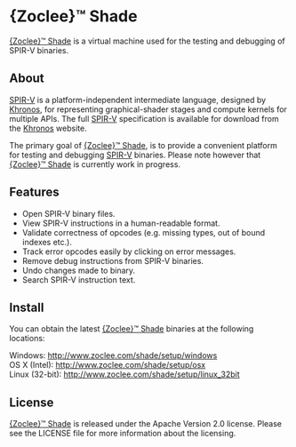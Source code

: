# {Zoclee}™ Shade

[{Zoclee}™ Shade](http://www.zoclee.com/shade) is a virtual machine used for the testing and debugging of SPIR-V binaries. 

## About

[SPIR-V](http://www.khronos.org/registry/spir-v/) is a platform-independent intermediate language, designed by [Khronos](http://www.khronos.org), for representing graphical-shader stages and compute kernels for multiple APIs. The full [SPIR-V](http://www.khronos.org/registry/spir-v/) specification is available for download from the [Khronos](http://www.khronos.org) website.

The primary goal of [{Zoclee}™ Shade](http://www.zoclee.com/shade), is to provide a convenient platform for testing and debugging [SPIR-V](http://www.khronos.org/registry/spir-v/) binaries. Please note however that [{Zoclee}™ Shade](http://www.zoclee.com/shade) is currently work in progress.

## Features

* Open SPIR-V binary files.
* View SPIR-V instructions in a human-readable format.
* Validate correctness of opcodes (e.g. missing types, out of bound indexes etc.).
* Track error opcodes easily by clicking on error messages. 
* Remove debug instructions from SPIR-V binaries.
* Undo changes made to binary.
* Search SPIR-V instruction text.

## Install

You can obtain the latest [{Zoclee}™ Shade](http://www.zoclee.com/shade) binaries at the following locations:

Windows: http://www.zoclee.com/shade/setup/windows<br />
OS X (Intel): http://www.zoclee.com/shade/setup/osx<br />
Linux (32-bit): http://www.zoclee.com/shade/setup/linux_32bit<br />

## License

[{Zoclee}™ Shade](http://www.zoclee.com/shade) is released under the Apache Version 2.0 license. Please see the LICENSE file for more information about the licensing.

